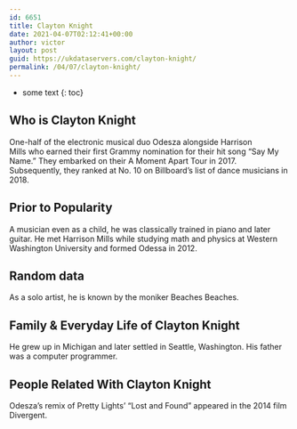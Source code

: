 ```yaml
---
id: 6651
title: Clayton Knight
date: 2021-04-07T02:12:41+00:00
author: victor
layout: post
guid: https://ukdataservers.com/clayton-knight/
permalink: /04/07/clayton-knight/
---
```


* some text
{: toc}


## Who is Clayton Knight



One-half of the electronic musical duo Odesza alongside Harrison Mills who earned their first Grammy nomination for their hit song &#8220;Say My Name.&#8221; They embarked on their A Moment Apart Tour in 2017. Subsequently, they ranked at No. 10 on Billboard&#8217;s list of dance musicians in 2018. 

                
                
                
## Prior to Popularity



A musician even as a child, he was classically trained in piano and later guitar. He met Harrison Mills while studying math and physics at Western Washington University and formed Odessa in 2012.

                
                
                
## Random data



As a solo artist, he is known by the moniker Beaches Beaches.

                
                
                
## Family & Everyday Life of Clayton Knight



He grew up in Michigan and later settled in Seattle, Washington. His father was a computer programmer.

                
                
                
## People Related With Clayton Knight



Odesza&#8217;s remix of Pretty Lights&#8217; &#8220;Lost and Found&#8221; appeared in the 2014 film Divergent.

                
              
            
          
          
          